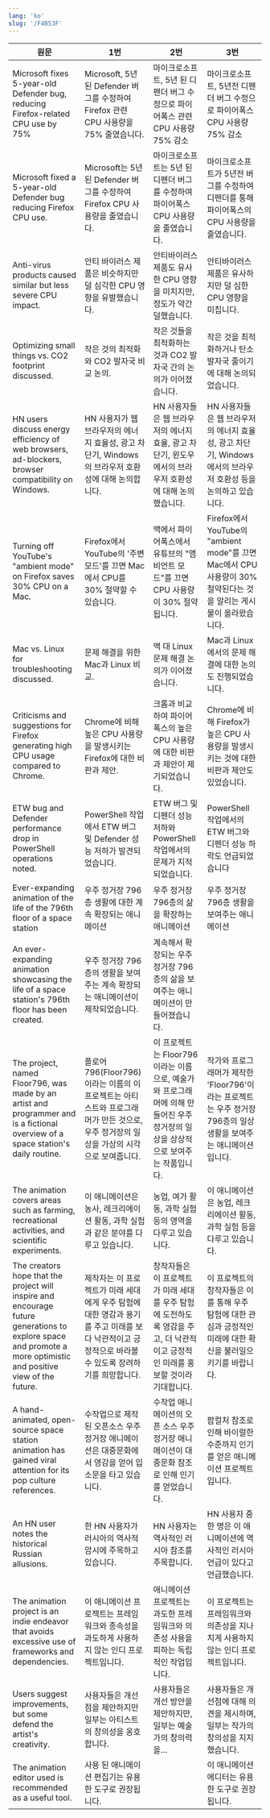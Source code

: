 ```yaml
---
lang: 'ko'
slug: '/F4B53F'
---
```


| 원문                                                                                                                                                             | 1번                                                                                                                                                | 2번                                                                                                                              | 3번                                                                                                                |
| ---------------------------------------------------------------------------------------------------------------------------------------------------------------- | -------------------------------------------------------------------------------------------------------------------------------------------------- | -------------------------------------------------------------------------------------------------------------------------------- | ------------------------------------------------------------------------------------------------------------------ |
| Microsoft fixes 5-year-old Defender bug, reducing Firefox-related CPU use by 75%                                                                                 | Microsoft, 5년 된 Defender 버그를 수정하여 Firefox 관련 CPU 사용량을 75% 줄였습니다.                                                               | 마이크로소프트, 5년 된 디펜더 버그 수정으로 파이어폭스 관련 CPU 사용량 75% 감소                                                  | 마이크로소프트, 5년전 디펜더 버그 수정으로 파이어폭스 CPU 사용량 75% 감소                                          |
| Microsoft fixed a 5-year-old Defender bug reducing Firefox CPU use.                                                                                              | Microsoft는 5년 된 Defender 버그를 수정하여 Firefox CPU 사용량을 줄였습니다.                                                                       | 마이크로소프트는 5년 된 디펜더 버그를 수정하여 파이어폭스 CPU 사용량을 줄였습니다.                                               | 마이크로소프트가 5년전 버그를 수정하여 디펜더를 통해 파이어폭스의 CPU 사용량을 줄였습니다.                         |
| Anti-virus products caused similar but less severe CPU impact.                                                                                                   | 안티 바이러스 제품은 비슷하지만 덜 심각한 CPU 영향을 유발했습니다.                                                                                 | 안티바이러스 제품도 유사한 CPU 영향을 미치지만, 정도가 약간 덜했습니다.                                                          | 안티바이러스 제품은 유사하지만 덜 심한 CPU 영향을 미칩니다.                                                        |
| Optimizing small things vs. CO2 footprint discussed.                                                                                                             | 작은 것의 최적화와 CO2 발자국 비교 논의.                                                                                                           | 작은 것들을 최적화하는 것과 CO2 발자국 간의 논의가 이어졌습니다.                                                                 | 작은 것을 최적화하거나 탄소발자국 줄이기에 대해 논의되었습니다.                                                    |
| HN users discuss energy efficiency of web browsers, ad-blockers, browser compatibility on Windows.                                                               | HN 사용자가 웹 브라우저의 에너지 효율성, 광고 차단기, Windows의 브라우저 호환성에 대해 논의합니다.                                                 | HN 사용자들은 웹 브라우저의 에너지 효율, 광고 차단기, 윈도우에서의 브라우저 호환성에 대해 논의했습니다.                          | HN 사용자들은 웹 브라우저의 에너지 효율성, 광고 차단기, Windows에서의 브라우저 호환성 등을 논의하고 있습니다.      |
| Turning off YouTube's "ambient mode" on Firefox saves 30% CPU on a Mac.                                                                                          | Firefox에서 YouTube의 '주변 모드'를 끄면 Mac에서 CPU를 30% 절약할 수 있습니다.                                                                     | 맥에서 파이어폭스에서 유튜브의 "앰비언트 모드"를 끄면 CPU 사용량이 30% 절약됩니다.                                               | Firefox에서 YouTube의 "ambient mode"를 끄면 Mac에서 CPU 사용량이 30% 절약된다는 것을 알리는 게시물이 올라왔습니다. |
| Mac vs. Linux for troubleshooting discussed.                                                                                                                     | 문제 해결을 위한 Mac과 Linux 비교.                                                                                                                 | 맥 대 Linux 문제 해결 논의가 이어졌습니다.                                                                                       | Mac과 Linux에서의 문제 해결에 대한 논의도 진행되었습니다.                                                          |
| Criticisms and suggestions for Firefox generating high CPU usage compared to Chrome.                                                                             | Chrome에 비해 높은 CPU 사용량을 발생시키는 Firefox에 대한 비판과 제안.                                                                             | 크롬과 비교하여 파이어폭스의 높은 CPU 사용량에 대한 비판과 제안이 제기되었습니다.                                                | Chrome에 비해 Firefox가 높은 CPU 사용량을 발생시키는 것에 대한 비판과 제안도 있었습니다.                           |
| ETW bug and Defender performance drop in PowerShell operations noted.                                                                                            | PowerShell 작업에서 ETW 버그 및 Defender 성능 저하가 발견되었습니다.                                                                               | ETW 버그 및 디펜더 성능 저하와 PowerShell 작업에서의 문제가 지적되었습니다.                                                      | PowerShell 작업에서의 ETW 버그와 디펜더 성능 하락도 언급되었습니다                                                 |
| Ever-expanding animation of the life of the 796th floor of a space station                                                                                       | 우주 정거장 796층 생활에 대한 계속 확장되는 애니메이션                                                                                             | 우주 정거장 796층의 삶을 확장하는 애니메이션                                                                                     | 우주 정거장 796층 생활을 보여주는 애니메이션                                                                       |
| An ever-expanding animation showcasing the life of a space station's 796th floor has been created.                                                               | 우주 정거장 796층의 생활을 보여주는 계속 확장되는 애니메이션이 제작되었습니다.                                                                     | 계속해서 확장되는 우주 정거장 796층의 삶을 보여주는 애니메이션이 만들어졌습니다.                                                 |                                                                                                                    |
| The project, named Floor796, was made by an artist and programmer and is a fictional overview of a space station's daily routine.                                | 플로어796(Floor796)이라는 이름의 이 프로젝트는 아티스트와 프로그래머가 만든 것으로, 우주 정거장의 일상을 가상의 시각으로 보여줍니다.               | 이 프로젝트는 Floor796이라는 이름으로, 예술가와 프로그래머에 의해 만들어진 우주 정거장의 일상을 상상적으로 보여주는 작품입니다.  | 작가와 프로그래머가 제작한 'Floor796'이라는 프로젝트는 우주 정거장 796층의 일상 생활을 보여주는 애니메이션입니다.  |
| The animation covers areas such as farming, recreational activities, and scientific experiments.                                                                 | 이 애니메이션은 농사, 레크리에이션 활동, 과학 실험과 같은 분야를 다루고 있습니다.                                                                  | 농업, 여가 활동, 과학 실험 등의 영역을 다루고 있습니다.                                                                          | 이 애니메이션은 농업, 레크리에이션 활동, 과학 실험 등을 다루고 있습니다.                                           |
| The creators hope that the project will inspire and encourage future generations to explore space and promote a more optimistic and positive view of the future. | 제작자는 이 프로젝트가 미래 세대에게 우주 탐험에 대한 영감과 용기를 주고 미래를 보다 낙관적이고 긍정적으로 바라볼 수 있도록 장려하기를 희망합니다. | 창작자들은 이 프로젝트가 미래 세대를 우주 탐험에 도전하도록 영감을 주고, 더 낙관적이고 긍정적인 미래를 홍보할 것이라 기대합니다. | 이 프로젝트의 창작자들은 이를 통해 우주 탐험에 대한 관심과 긍정적인 미래에 대한 확신을 불러일으키기를 바랍니다.    |
| A hand-animated, open-source space station animation has gained viral attention for its pop culture references.                                                  | 수작업으로 제작된 오픈소스 우주 정거장 애니메이션은 대중문화에서 영감을 얻어 입소문을 타고 있습니다.                                               | 수작업 애니메이션의 오픈 소스 우주 정거장 애니메이션이 대중문화 참조로 인해 인기를 얻었습니다.                                   | 팝컬처 참조로 인해 바이럴한 수준까지 인기를 얻은 애니메이션 프로젝트입니다.                                        |
| An HN user notes the historical Russian allusions.                                                                                                               | 한 HN 사용자가 러시아의 역사적 암시에 주목하고 있습니다.                                                                                           | HN 사용자는 역사적인 러시아 참조를 주목합니다.                                                                                   | HN 사용자 중 한 명은 이 애니메이션에 역사적인 러시아 언급이 있다고 언급했습니다.                                   |
| The animation project is an indie endeavor that avoids excessive use of frameworks and dependencies.                                                             | 이 애니메이션 프로젝트는 프레임워크와 종속성을 과도하게 사용하지 않는 인디 프로젝트입니다.                                                         | 애니메이션 프로젝트는 과도한 프레임워크와 의존성 사용을 피하는 독립적인 작업입니다.                                              | 이 프로젝트는 프레임워크와 의존성을 지나치게 사용하지 않는 인디 프로젝트입니다.                                    |
| Users suggest improvements, but some defend the artist's creativity.                                                                                             | 사용자들은 개선점을 제안하지만 일부는 아티스트의 창의성을 옹호합니다.                                                                              | 사용자들은 개선 방안을 제안하지만, 일부는 예술가의 창의력을...                                                                   | 사용자들은 개선점에 대해 의견을 제시하며, 일부는 작가의 창의성을 지지했습니다.                                     |
| The animation editor used is recommended as a useful tool.                                                                                                       | 사용 된 애니메이션 편집기는 유용한 도구로 권장됩니다.                                                                                              |                                                                                                                                  | 이 애니메이션 에디터는 유용한 도구로 권장됩니다.                                                                   |
